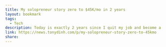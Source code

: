 ```yaml
---
title: My solopreneur story zero to $45K/mo in 2 years
layout: bookmark
tags:
  - Tech
description: Today is exactly 2 years since I quit my job and become a full-time indie hacker.
link: https://news.tonydinh.com/p/my-solopreneur-story-zero-to-45kmo
share:
---
```


